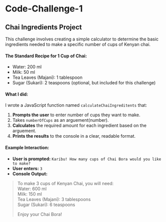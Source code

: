 # Code-Challenge-1

## Chai Ingredients Project

This challenge involves creating a simple calculator to determine the basic ingredients needed to make a specific number of cups of Kenyan chai.

#### The Standard Recipe for 1 Cup of Chai:
* Water: 200 ml
* Milk: 50 ml
* Tea Leaves (Majani): 1 tablespoon
* Sugar (Sukari): 2 teaspoons (optional, but included for this challenge)

#### What I did:
I wrote a JavaScript function named `calculateChaiIngreditents` that:
1. **Prompts the user** to enter number of cups they want to make. 
2. Takes `numberOfCups` as an arguement(number). 
3. **Calculates** the required amount for each ingredient based on the arguement.
4. **Prints the results** to the console in a clear, readable format.

#### Example Interaction:
* **User is prompted:** `Karibu! How many cups of Chai Bora would you like to make?`
* **User enters:** `3`
* **Console Output:** <br>
> To make 3 cups of Kenyan Chai, you will need: <br>
> Water: 600 ml <br>
> Milk: 150 ml <br>
> Tea Leaves (Majani): 3 tablespoons <br>
> Sugar (Sukari): 6 teaspoons <br>
> 
> Enjoy your Chai Bora! <br>

